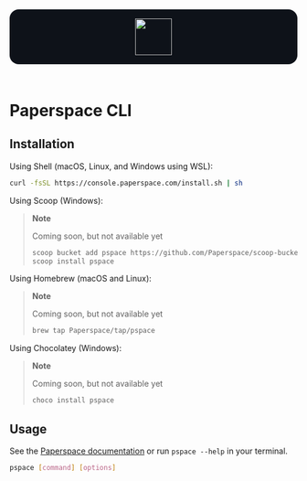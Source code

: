 <div style="background-color: #0e1219; border-radius: 16px; padding: 16px 16px 0; text-align: center; margin-bottom: 64px;">
  <img src="https://assets-global.website-files.com/5db99670374d1d829291af4f/62ba2b7be89d1cb179a19d1d_paperspace_combo-p-500.png" height='64' style='margin-bottom: 16px;'>
</div>

# Paperspace CLI

## Installation

Using Shell (macOS, Linux, and Windows using WSL):

```sh
curl -fsSL https://console.paperspace.com/install.sh | sh
```

Using Scoop (Windows):

> **Note**
>
> Coming soon, but not available yet
>
> ```sh
> scoop bucket add pspace https://github.com/Paperspace/scoop-bucket.git
> scoop install pspace
> ```

Using Homebrew (macOS and Linux):

> **Note**
>
> Coming soon, but not available yet
>
> ```sh
> brew tap Paperspace/tap/pspace
> ```

Using Chocolatey (Windows):

> **Note**
>
> Coming soon, but not available yet
>
> ```sh
> choco install pspace
> ```

## Usage

See the [Paperspace documentation](https://docs.paperspace.com/cli) or run
`pspace --help` in your terminal.

```sh
pspace [command] [options]
```
